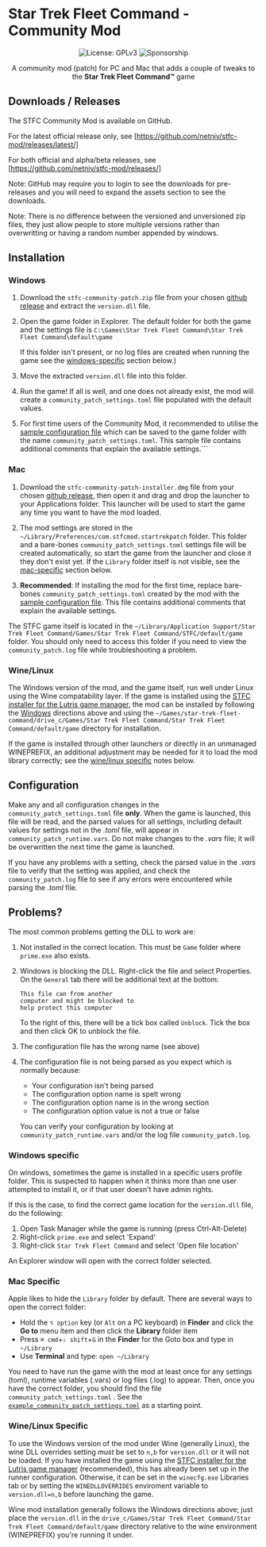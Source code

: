 # Star Trek Fleet Command - Community Mod

<p align="center">
  <img src="https://img.shields.io/badge/License-GPLv3-blue.svg" alt="License: GPLv3">
  <img src="https://img.shields.io/github/sponsors/netniv" alt="Sponsorship">
</p>

<p align="center">
   A community mod (patch) for PC and Mac that adds a couple of tweaks to the <b>Star Trek Fleet Command&#8482;</b> game
</p>

## Downloads / Releases

The STFC Community Mod is available on GitHub.

For the latest official release only, see [https://github.com/netniv/stfc-mod/releases/latest/]

For both official and alpha/beta releases, see [https://github.com/netniv/stfc-mod/releases/]

Note: GitHub may require you to login to see the downloads for pre-releases and you will need to expand the
      assets section to see the downloads.

Note: There is no difference between the versioned and unversioned zip files, they just allow people to store multiple
      versions rather than overwritting or having a random number appended by windows.

## Installation

### Windows

1. Download the `stfc-community-patch.zip` file from your chosen [github release](https://github.com/netniv/stfc-mod/releases/) and extract the `version.dll` file.

2. Open the game folder in Explorer.  The default folder for both the game and the settings file is 
   `C:\Games\Star Trek Fleet Command\Star Trek Fleet Command\default\game`

   If this folder isn't present, or no log files are created when running the game
   see the [windows-specific](#windows-specific) section below.)  

3. Move the extracted `version.dll` file into this folder.

4. Run the game!  If all is well, and one does not already exist, the mod will
   create a `community_patch_settings.toml` file populated with the default
   values.

5. For first time users of the Community Mod, it recommended to utilise the
   [sample configuration file](example_community_patch_settings.toml) which can
   be saved to the game folder with the name `community_patch_settings.toml`.  This 
   sample file contains additional comments that explain the available settings.```

### Mac

1) Download the `stfc-community-patch-installer.dmg` file from your chosen
[github release](https://github.com/netniv/stfc-mod/releases/), then open it and drag and drop the launcher to your Applications folder.  This launcher will be used to start the game any time you
want to have the mod loaded.

2) The mod settings are stored in the `~/Library/Preferences/com.stfcmod.startrekpatch` folder. This folder and a bare-bones `community_patch_settings.toml` settings file will be created automatically, so start the game from the
launcher and close it they don't exist yet.  If the `Library` folder itself is not visible,
see the [mac-specific](#mac-specific) section below.

3) __Recommended__: If installing the mod for the first time, replace bare-bones `community_patch_settings.toml`
created by the mod with the [sample configuration file](example_community_patch_settings.toml).  This file contains
additional comments that explain the available settings.

The STFC game itself is located in the
`~/Library/Application Support/Star Trek Fleet Command/Games/Star Trek Fleet Command/STFC/default/game` folder.  You should only need to access this folder if you need to view the `community_patch.log` file while troubleshooting a problem.

### Wine/Linux

The Windows version of the mod, and the game itself, run well under Linux using the Wine compatability layer.
If the game is installed using the
[STFC installer for the Lutris game manager](https://lutris.net/games/star-trek-fleet-command/), the mod can
be installed by following the [Windows](#windows) directions above and using the
`~/Games/star-trek-fleet-command/drive_c/Games/Star Trek Fleet Command/Star Trek Fleet Command/default/game`
directory for installation.

If the game is installed through other launchers or directly in an unmanaged WINEPREFIX, an additional
adjustment may be needed for it to load the mod  library correctly; see the
[wine/linux specific](#winelinux-specific) notes below.

## Configuration

Make any and all configuration changes in the `community_patch_settings.toml` file __only__. When the game
is launched, this file will be read, and the parsed values for all settings, including default values for
settings not in the _.toml_ file, will appear in `community_patch_runtime.vars`.  Do not make changes to
the _.vars_ file; it will be overwritten the next time the game is launched.

If you have any problems with a setting,
check the parsed value in the _.vars_ file to verify that the setting was applied, and check the
`community_patch.log` file to see if any errors were encountered while parsing the _.toml_ file.

## Problems?

The most common problems getting the DLL to work are:

1. Not installed in the correct location.  This must be `Game` folder where `prime.exe` also exists.

2. Windows is blocking the DLL.  Right-click the file and select Properties.  On the `General` tab
   there will be additional text at the bottom:

   ```console
   This file can from another
   computer and might be blocked to
   help protect this computer
   ```

   To the right of this, there will be a tick box called `Unblock`.  Tick the box and then click OK
   to unblock the file.

3. The configuration file has the wrong name (see above)

4. The configuration file is not being parsed as you expect which is normally because:

   - Your configuration isn't being parsed
   - The configuration option name is spelt wrong
   - The configuration option name is in the wrong section
   - The configuration option value is not a true or false

   You can verify your configuration by looking at `community_patch_runtime.vars` and/or the
   log file `community_patch.log`.

### Windows specific

On windows, sometimes the game is installed in a specific users profile folder.  This is suspected
to happen when it thinks more than one user attempted to install it, or if that user doesn't have
admin rights.

If this is the case, to find the correct game location for the `version.dll` file, do the following:

1) Open Task Manager while the game is running (press Ctrl-Alt-Delete)
2) Right-click `prime.exe` and select 'Expand'
3) Right-click `Star Trek Fleet Command` and select 'Open file location'

An Explorer window will open with the correct folder selected.

### Mac Specific

Apple likes to hide the `Library` folder by default. There are several ways to open the correct folder:

- Hold the `⌥ option` key (or `Alt` on a PC keyboard) in __Finder__ and click the __Go to__ menu item
and then click the __Library__ folder item
- Press `⌘ cmd`+`⇧ shift`+`G` in the __Finder__ for the Goto box and type in `~/Library`
- Use __Terminal__ and type: `open ~/Library`

You need to have run the game with the mod at least once for any settings (toml), runtime variables (.vars)
or log files (.log) to appear.  Then, once you have the correct folder, you should find the file
`community_patch_settings.toml` . See the [`example_community_patch_settings.toml`](example_community_patch_settings.toml) as a starting point.

### Wine/Linux Specific

To use the Windows version of the mod under Wine (generally Linux), the wine DLL overrides setting _must_ be set to `n,b` for `version.dll` or it will not be loaded.  If you have installed the game using the [STFC installer for the Lutris game manager](https://lutris.net/games/star-trek-fleet-command/) (recommended), this has already been set up in the runner configuration.  Otherwise, it can be set in the `winecfg.exe` Libraries tab or by setting the `WINEDLLOVERRIDES` enviroment variable to `version.dll=n,b` before launching the game.

Wine mod installation generally follows the Windows directions above; just place the `version.dll` in the `drive_c/Games/Star Trek Fleet Command/Star Trek Fleet Command/default/game` directory relative to the wine environment (WINEPREFIX) you're running it under.
